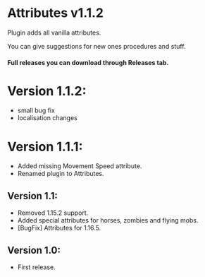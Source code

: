 # Attributes v1.1.2
Plugin adds all vanilla attributes.

You can give suggestions for new ones procedures and stuff. 

#### Full releases you can download through Releases tab.

# Version 1.1.2:
- small bug fix
- localisation changes


# Version 1.1.1:
- Added missing Movement Speed attribute.
- Renamed plugin to Attributes. 

## Version 1.1:
- Removed 1.15.2 support. 
- Added special attributes for horses, zombies and flying mobs.
- [BugFix] Attributes for 1.16.5.

## Version 1.0:
- First release. 
